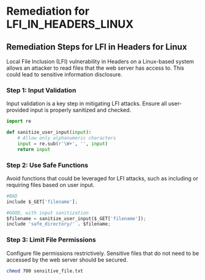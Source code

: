 # Remediation for LFI_IN_HEADERS_LINUX

## Remediation Steps for LFI in Headers for Linux

Local File Inclusion (LFI) vulnerability in Headers on a Linux-based system allows an attacker to read files that the web server has access to. This could lead to sensitive information disclosure.

### Step 1: Input Validation

Input validation is a key step in mitigating LFI attacks. Ensure all user-provided input is properly sanitized and checked.

```python
import re

def sanitize_user_input(input):
    # Allow only alphanumeric characters
    input = re.sub(r'\W+', '', input)
    return input
```

### Step 2: Use Safe Functions 

Avoid functions that could be leveraged for LFI attacks, such as including or requiring files based on user input.

```python
#BAD
include $_GET['filename'];

#GOOD, with input sanitization
$filename = sanitize_user_input($_GET['filename']);
include 'safe_directory/' . $filename;
```
### Step 3: Limit File Permissions

Configure file permissions restrictively. Sensitive files that do not need to be accessed by the web server should be secured.

```bash
chmod 700 sensitive_file.txt
```